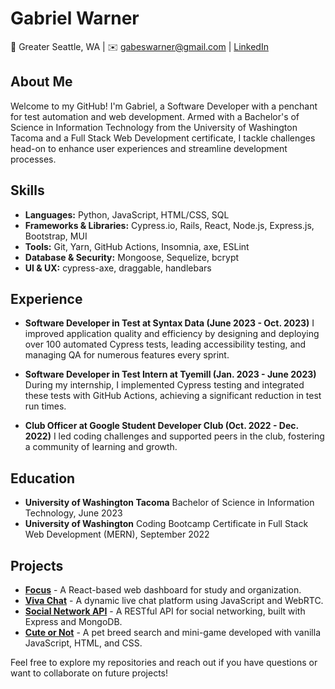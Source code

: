 # Gabriel Warner

📍 Greater Seattle, WA | ✉️ gabeswarner@gmail.com | [LinkedIn](#)

## About Me
Welcome to my GitHub! I'm Gabriel, a Software Developer with a penchant for test automation and web development. Armed with a Bachelor's of Science in Information Technology from the University of Washington Tacoma and a Full Stack Web Development certificate, I tackle challenges head-on to enhance user experiences and streamline development processes.

## Skills
- **Languages:** Python, JavaScript, HTML/CSS, SQL
- **Frameworks & Libraries:** Cypress.io, Rails, React, Node.js, Express.js, Bootstrap, MUI
- **Tools:** Git, Yarn, GitHub Actions, Insomnia, axe, ESLint
- **Database & Security:** Mongoose, Sequelize, bcrypt
- **UI & UX:** cypress-axe, draggable, handlebars

## Experience
- **Software Developer in Test at Syntax Data (June 2023 - Oct. 2023)**
  I improved application quality and efficiency by designing and deploying over 100 automated Cypress tests, leading accessibility testing, and managing QA for numerous features every sprint.

- **Software Developer in Test Intern at Tyemill (Jan. 2023 - June 2023)**
  During my internship, I implemented Cypress testing and integrated these tests with GitHub Actions, achieving a significant reduction in test run times.

- **Club Officer at Google Student Developer Club (Oct. 2022 - Dec. 2022)**
  I led coding challenges and supported peers in the club, fostering a community of learning and growth.

## Education
- **University of Washington Tacoma**
  Bachelor of Science in Information Technology, June 2023
- **University of Washington**
  Coding Bootcamp Certificate in Full Stack Web Development (MERN), September 2022

## Projects
- [**Focus**](#) - A React-based web dashboard for study and organization.
- [**Viva Chat**](#) - A dynamic live chat platform using JavaScript and WebRTC.
- [**Social Network API**](#) - A RESTful API for social networking, built with Express and MongoDB.
- [**Cute or Not**](#) - A pet breed search and mini-game developed with vanilla JavaScript, HTML, and CSS.

Feel free to explore my repositories and reach out if you have questions or want to collaborate on future projects!

